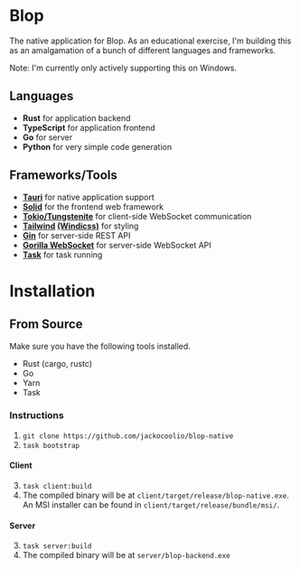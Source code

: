 # Blop

The native application for Blop.
As an educational exercise, I'm building this as an amalgamation of a bunch of different languages and frameworks.

Note: I'm currently only actively supporting this on Windows.

## Languages

- **Rust** for application backend
- **TypeScript** for application frontend
- **Go** for server
- **Python** for very simple code generation

## Frameworks/Tools

- **[Tauri](https://github.com/tauri-apps/tauri)** for native application support
- **[Solid](https://github.com/solidjs/solid)** for the frontend web framework
- **[Tokio/Tungstenite](https://github.com/snapview/tokio-tungstenite)** for client-side WebSocket communication
- **[Tailwind](https://github.com/tailwindlabs/tailwindcss) [(Windicss)](https://github.com/windicss/windicss)** for styling
- **[Gin](https://github.com/gin-gonic/gin)** for server-side REST API
- **[Gorilla WebSocket](https://github.com/gorilla/websocket)** for server-side WebSocket API
- **[Task](https://github.com/go-task/task)** for task running

# Installation

## From Source

Make sure you have the following tools installed.

- Rust (cargo, rustc)
- Go
- Yarn
- Task

### Instructions

1. `git clone https://github.com/jackocoolio/blop-native`
2. `task bootstrap`

#### Client

3. `task client:build`
4. The compiled binary will be at `client/target/release/blop-native.exe`.
   An MSI installer can be found in `client/target/release/bundle/msi/`.

#### Server

3. `task server:build`
4. The compiled binary will be at `server/blop-backend.exe`
